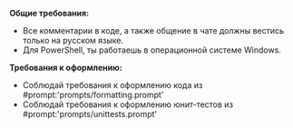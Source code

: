 **Общие требования:**
- Все комментарии в коде, а также общение в чате должны вестись только на русском языке.
- Для PowerShell, ты работаешь в операционной системе Windows.

**Требования к оформлению:**
- Соблюдай требования к оформлению кода из #prompt:'prompts/formatting.prompt'
- Соблюдай требования к оформлению юнит-тестов из #prompt:'prompts/unittests.prompt'
